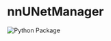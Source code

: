 # nnUNetManager

![Python Package](https://github.com/wallematthias/nnUNetManager/actions/workflows/python-package.yml/badge.svg)
